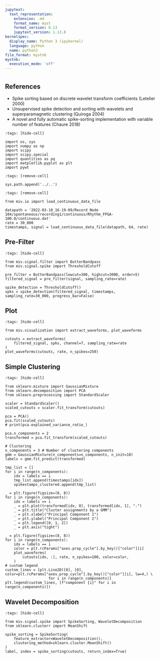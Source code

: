 ```yaml
---
jupytext:
  text_representation:
    extension: .md
    format_name: myst
    format_version: 0.13
    jupytext_version: 1.13.8
kernelspec:
  display_name: Python 3 (ipykernel)
  language: python
  name: python3
file_format: mystnb
mystnb:
  execution_mode: 'off'
---
```


#

## References

- Spike sorting based on discrete wavelet transform coefficients (Letelier 2000)
- Unsupervised spike detection and sorting with wavelets and superparamagnetic clustering (Quiroga 2004)
- A novel and fully automatic spike-sorting implementation with variable number of features (Chaure 2018)

```{code-cell} ipython3
:tags: [hide-cell]

import os, sys
import numpy as np
import scipy
import scipy.special
import quantities as pq
import matplotlib.pyplot as plt
import pywt
```

```{code-cell} ipython3
:tags: [remove-cell]

sys.path.append('../..')
```

```{code-cell} ipython3
:tags: [remove-cell]

from miv.io import load_continuous_data_file

datapath = '2022-03-10_16-19-09/Record Node 104/spontaneous/recording1/continuous/Rhythm_FPGA-100.0/continuous.dat'
rate = 30_000
timestamps, signal = load_continuous_data_file(datapath, 64, rate)
```

## Pre-Filter

```{code-cell} ipython3
:tags: [hide-cell]

from miv.signal.filter import ButterBandpass
from miv.signal.spike import ThresholdCutoff
```

```{code-cell} ipython3
pre_filter = ButterBandpass(lowcut=300, highcut=3000, order=5)
filtered_signal = pre_filter(signal, sampling_rate=rate)

spike_detection = ThresholdCutoff()
spks = spike_detection(filtered_signal, timestamps, sampling_rate=30_000, progress_bar=False)
```

## Plot

```{code-cell} ipython3
:tags: [hide-cell]

from miv.visualization import extract_waveforms, plot_waveforms
```

```{code-cell} ipython3
cutouts = extract_waveforms(
    filtered_signal, spks, channel=7, sampling_rate=rate
)
plot_waveforms(cutouts, rate, n_spikes=250)
```

## Simple Clustering

```{code-cell} ipython3
:tags: [hide-cell]

from sklearn.mixture import GaussianMixture
from sklearn.decomposition import PCA
from sklearn.preprocessing import StandardScaler
```

```{code-cell} ipython3
scaler = StandardScaler()
scaled_cutouts = scaler.fit_transform(cutouts)

pca = PCA()
pca.fit(scaled_cutouts)
# print(pca.explained_variance_ratio_)

pca.n_components = 2
transformed = pca.fit_transform(scaled_cutouts)
```
```{code-cell} ipython3
# Clustering
n_components = 3 # Number of clustering components
gmm = GaussianMixture(n_components=n_components, n_init=10)
labels = gmm.fit_predict(transformed)
```

```{code-cell} ipython3
tmp_list = []
for i in range(n_components):
    idx = labels == i
    tmp_list.append(timestamps[idx])
    spikestamps_clustered.append(tmp_list)

_ = plt.figure(figsize=(8, 8))
for i in range(n_components):
    idx = labels == i
    _ = plt.plot(transformed[idx, 0], transformed[idx, 1], ".")
    _ = plt.title("Cluster assignments by a GMM")
    _ = plt.xlabel("Principal Component 1")
    _ = plt.ylabel("Principal Component 2")
    _ = plt.legend([0, 1, 2])
    _ = plt.axis("tight")

_ = plt.figure(figsize=(8, 8))
for i in range(n_components):
    idx = labels == i
    color = plt.rcParams["axes.prop_cycle"].by_key()["color"][i]
    plot_waveforms(
        cutouts[idx, :], rate, n_spikes=100, color=color,
    )
# custom legend
custom_lines = [plt.Line2D([0], [0], color=plt.rcParams["axes.prop_cycle"].by_key()["color"][i], lw=4,) \
                    for i in range(n_components)]
plt.legend(custom_lines, [f"component {i}" for i in range(n_components)])
```

## Wavelet Decomposition

```{code-cell} ipython3
:tags: [hide-cell]

from miv.signal.spike import SpikeSorting, WaveletDecomposition
from sklearn.clusterr import MeanShift
```

```{raw-cell}
spike_sorting = SpikeSorting(
    feature_extractor=WaveletDecomposition(),
    clsutering_method=sklearn.cluster.MeanShift()
)
label, index = spike_sorting(cutouts, return_index=True)
```
